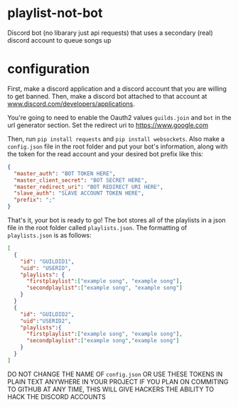 # playlist-not-bot

Discord bot (no libarary just api requests) that uses a secondary (real) discord account to queue songs up

# configuration

First, make a discord application and a discord account that you are willing to get banned. Then, make a discord bot attached to that account at www.discord.com/developers/applications.

You're going to need to enable the Oauth2 values `guilds.join` and `bot` in the url generator section. Set the redirect uri to https://www.google.com

Then, run `pip install requests` and `pip install websockets`. Also make a `config.json` file in the root folder and put your bot's information, along with the token for the read account and your desired bot prefix like this:

```json
{
  "master_auth": "BOT TOKEN HERE",
  "master_client_secret": "BOT SECRET HERE",
  "master_redirect_uri": "BOT REDIRECT URI HERE",
  "slave_auth": "SLAVE ACCOUNT TOKEN HERE",
  "prefix": ";"
}
```

That's it, your bot is ready to go! The bot stores all of the playlists in a json file in the root folder called `playlists.json`. The formatting of `playlists.json` is as follows:

```json
[
  {
    "id": "GUILDID1",
    "uid": "USERID",
    "playlists": {
      "firstplaylist":["example song", "example song"],
      "secondplaylist":["example song", "example song"]
    }
  }
  {
    "id": "GUILDID2",
    "uid":"USERID2",
    "playlists":{
      "firstplaylist":["example song", "example song"],
      "secondplaylist":["example song","example song"]
    }
  }
]
```

DO NOT CHANGE THE NAME OF `config.json` OR USE THESE TOKENS IN PLAIN TEXT ANYWHERE IN YOUR PROJECT IF YOU PLAN ON COMMITING TO GITHUB AT ANY TIME, THIS WILL GIVE HACKERS THE ABILITY TO HACK THE DISCORD ACCOUNTS
